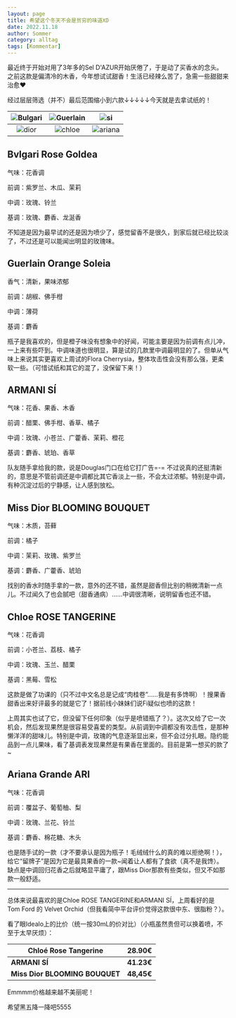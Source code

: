 ```yaml
---
layout: page
title: 希望这个冬天不会是贫穷的味道XD
date: 2022.11.18
author: Sommer
category: alltag
tags: [Kommentar]
---
```


最近终于开始对用了3年多的Sel D'AZUR开始厌倦了，于是动了买香水的念头。之前这款是偏清冷的木香，今年想试试甜香！生活已经辣么苦了，急需一些甜甜来治愈❤

经过层层筛选（并不）最后范围缩小到六款↓↓↓↓↓今天就是去拿试纸的！

| <img src="https://d17ay45ieegnqm.cloudfront.net/images/thumbs256/miswag_dgGIQLLfNz7J.jpg" alt="Bulgari" /> | <img src="https://cdn.parfumdreams.de/Img/Art/13/GUERLAIN-Aqua-Allegoria-Orange-Soleia-Eau-de-Toilette-Spray-91171_17.jpg" alt="Guerlain" /> | <img src="https://cdn.shopify.com/s/files/1/0507/4177/2457/products/armani_si_50ml-min_db232031-151a-439e-877a-db8a46196f19_256x.jpg?v=1611582876" alt="si" /> |
| :----------------------------------------------------------: | :----------------------------------------------------------: | :----------------------------------------------------------: |
| <img src="https://tshop.r10s.com/13a/374/d5e5/0a00/8006/f927/0a2a/114eecb0e50242ac110005.jpg?_ex=256x256" alt="dior" /> | <img src="https://www.parfumcenter.nl/media/catalog/product/cache/1/image/256x/9df78eab33525d08d6e5fb8d27136e95/c/h/chloe-fleur_de_parfum_parfumcenter_1.jpg" alt="chloe" /> | <img src="https://www.parfumcenter.nl/media/catalog/product/cache/1/image/256x/9df78eab33525d08d6e5fb8d27136e95/a/r/ariana_grande_ari_parfumcenter.jpg" alt="ariana" /> |



## Bvlgari Rose Goldea

气味：花香调

前调：紫罗兰、木瓜、茉莉

中调：玫瑰、铃兰

基调：玫瑰、麝香、龙涎香

不知道是因为最早试的还是因为喷少了，感觉留香不是很久，到家后就已经比较淡了，不过还是可以能闻出明显的玫瑰味。



## Guerlain Orange Soleia

香气：清新，果味浓郁

前调：胡椒、佛手柑

中调：薄荷

基调：麝香

瓶子是我喜欢的，但是橙子味没有想象中的好闻，可能主要是因为前调有点儿冲，一上来有些吓到。中调味道也很明显，算是试的几款里中调最明显的了。但单从气味上来说其实更喜欢上周试的Flora Cherrysia，整体攻击性会没有那么强，更柔软一些。（可惜试纸和其它的混了，没保留下来！）



## ARMANI SÍ

气味：花香、果香、木香

前调：醋栗、佛手柑、香草、橘子

中调：玫瑰、小苍兰、广藿香、茉莉、橙花

基调：麝香、琥珀、香草

队友随手拿给我的款，说是Douglas门口在给它打广告=-= 不过说真的还挺清新的，意思是不管前调还是中调都比其它香淡上一些，不会太过浓郁。特别是中调，有种沉淀过后的宁静感，让人感到放松。



## Miss Dior BLOOMING BOUQUET

气味：木质，苔藓

前调：橘子

中调：茉莉、玫瑰、紫罗兰

基调：麝香、广藿香、琥珀

找别的香水时随手拿的一款，意外的还不错，虽然是甜香但比别的稍微清新一点儿。不过闻久了也会腻吧（甜香通病）……中调很清晰，说明留香也还不错。



## Chloe ROSE TANGERINE

气味：花香调

前调：小苍兰、荔枝、橘子

中调：玫瑰、玉兰、醋栗

基调：黑莓、雪松

这款是做了功课的（只不过中文名总是记成“肉桂卷”……我是有多馋啊）！搜果香甜香出来好评最多的就是它了！据前线小妹妹们说Fi疑似也喷的这款！

上周其实也试了它，但没留下任何印象（似乎是喷错瓶了？）。这次又给了它一次机会，然后发现果然是很容易受喜爱的类型。从前调到中调都没有攻击性，是那种懒洋洋的甜味儿。特别是中调，玫瑰的气息逐渐显出来，但不会过分扎眼。隐约能品到一点儿果味，看了基调表发现果然是有果香在里面的。目前是第一想买的款了~



## Ariana Grande ARI

气味：花香调

前调：覆盆子、葡萄柚、梨

中调：玫瑰、兰花、铃兰

基调：麝香、棉花糖、木头

也是随手试的一款（才不要承认是因为瓶子！毛绒绒什么的真的难以拒绝啊！），给它“留牌子”是因为它是最具果香的一款~闻着让人都有了食欲（真不是我馋）。缺点是中调回归花香之后就略显平庸了，跟Miss Dior那款有些类似，但又不如那款一般舒适。

---

总体来说最喜欢的是Chloe ROSE TANGERINE和ARMANI SÍ，上周看好的是 Tom Ford 的 Velvet Orchid（但我看简中平台评价觉得这款很中东、很脂粉？）。

看了眼Idealo上的比价（统一按30mL的价对比）（小瓶虽然贵但可以换着喷，不至于太早厌烦）：

| **Chloé Rose Tangerine**       | 28.90€     |
| ------------------------------ | ---------- |
| **ARMANI SÍ**                  | **41.23€** |
| **Miss Dior BLOOMING BOUQUET** | **48,45€** |

Emmmm价格越来越不美丽呢！

希望黑五降一降吧5555
